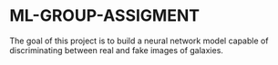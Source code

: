 # ML-GROUP-ASSIGMENT
The goal of this project is to build a neural network model capable of discriminating  between real and fake images of galaxies.
